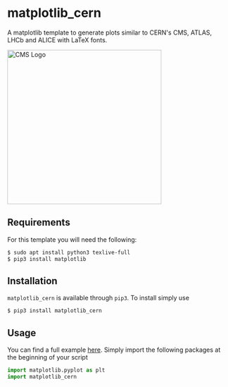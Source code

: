 # matplotlib_cern

A matplotlib template  to generate plots similar to CERN's CMS, ATLAS, LHCb and ALICE with LaTeX fonts.

<p>
  <img src="https://github.com/GiorgosChr/matplotlib_cern/blob/main/Plots/CMS.png" alt="CMS Logo" width="350">
</p>

## Requirements
For this template you will need the following:

```bash
$ sudo apt install python3 texlive-full
$ pip3 install matplotlib
```

## Installation
`matplotlib_cern` is available through `pip3`. To install simply use

```bash
$ pip3 install matplotlib_cern
```

## Usage
You can find a full example [here](https://github.com/GiorgosChr/matplotlib_cern/blob/main/Example/example.py).
Simply import the following packages at the beginning of your script

```python
import matplotlib.pyplot as plt
import matplotlib_cern
```
